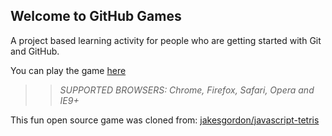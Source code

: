 ## Welcome to GitHub Games

A project based learning activity for people who are getting started with Git and GitHub.

You can play the game [here](https://7thsword.github.io/github-games/)

>> _*SUPPORTED BROWSERS*: Chrome, Firefox, Safari, Opera and IE9+_

This fun open source game was cloned from: [jakesgordon/javascript-tetris](https://github.com/jakesgordon/javascript-tetris)
